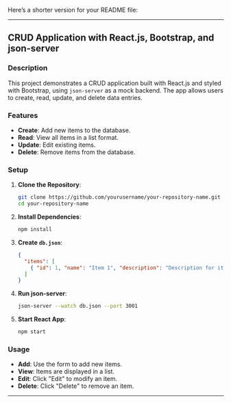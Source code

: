 Here’s a shorter version for your README file:

---

## CRUD Application with React.js, Bootstrap, and json-server

### Description

This project demonstrates a CRUD application built with React.js and styled with Bootstrap, using `json-server` as a mock backend. The app allows users to create, read, update, and delete data entries.

### Features

- **Create**: Add new items to the database.
- **Read**: View all items in a list format.
- **Update**: Edit existing items.
- **Delete**: Remove items from the database.

### Setup

1. **Clone the Repository**:

   ```bash
   git clone https://github.com/yourusername/your-repository-name.git
   cd your-repository-name
   ```

2. **Install Dependencies**:

   ```bash
   npm install
   ```

3. **Create `db.json`**:

   ```json
   {
     "items": [
       { "id": 1, "name": "Item 1", "description": "Description for item 1" }
     ]
   }
   ```

4. **Run json-server**:

   ```bash
   json-server --watch db.json --port 3001
   ```

5. **Start React App**:

   ```bash
   npm start
   ```

### Usage

- **Add**: Use the form to add new items.
- **View**: Items are displayed in a list.
- **Edit**: Click "Edit" to modify an item.
- **Delete**: Click "Delete" to remove an item.



---

